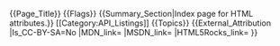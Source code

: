 {{Page_Title}}
{{Flags}}
{{Summary_Section|Index page for HTML attributes.}}
[[Category:API_Listings]]
{{Topics}}
{{External_Attribution
|Is_CC-BY-SA=No
|MDN_link=
|MSDN_link=
|HTML5Rocks_link=
}}